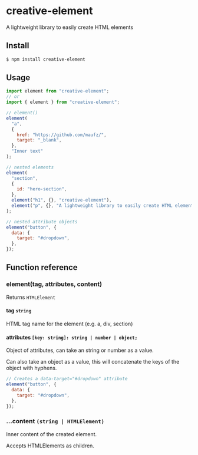 # creative-element

A lightweight library to easily create HTML elements

## Install

```bash
$ npm install creative-element
```

## Usage

```js
import element from "creative-element";
// or
import { element } from "creative-element";

// element()
element(
  "a",
  {
    href: "https://github.com/maufz/",
    target: "_blank",
  },
  "Inner text"
);

// nested elements
element(
  "section",
  {
    id: "hero-section",
  },
  element("h1", {}, "creative-element"),
  element("p", {}, "A lightweight library to easily create HTML elements")
);

// nested attribute objects
element("button", {
  data: {
    target: "#dropdown",
  },
});
```

## Function reference

### element(tag, attributes, content)

Returns `HTMLElement`

#### tag `string`

HTML tag name for the element (e.g. a, div, section)

#### attributes `[key: string]: string | number | object;`

Object of attributes, can take an string or number as a value.

Can also take an object as a value, this will concatenate the keys of the object with hyphens.

```js
// Creates a data-target="#dropdown" attribute
element("button", {
  data: {
    target: "#dropdown",
  },
});
```

### ...content `(string | HTMLElement)`

Inner content of the created element.

Accepts HTMLElements as children.
